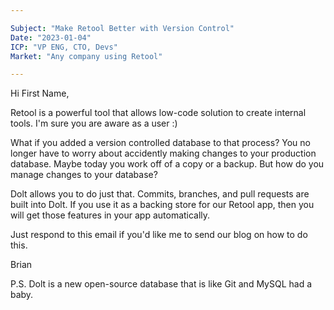 ```yaml
---

Subject: "Make Retool Better with Version Control"
Date: "2023-01-04"
ICP: "VP ENG, CTO, Devs"
Market: "Any company using Retool"

---
```


Hi First Name,

Retool is a powerful tool that allows low-code solution to create internal tools. I'm sure you are aware as a user :)

What if you added a version controlled database to that process? You no longer have to worry about accidently making changes to your production database. Maybe today you work off of a copy or a backup. But how do you manage changes to your database?

Dolt allows you to do just that. Commits, branches, and pull requests are built into Dolt. If you use it as a backing store for our Retool app, then you will get those features in your app automatically. 

Just respond to this email if you'd like me to send our blog on how to do this.

Brian

P.S. Dolt is a new open-source database that is like Git and MySQL had a baby. 
